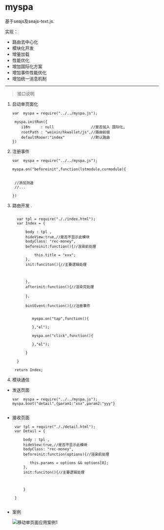 myspa
====
基于seajs及seajs-text.js.

实现：

+ 路由去中心化
+ 模块化开发
+ 增量加载
+ 性能优化
+ 增加国际化方案
+ 增加事件性能优化
+ 增加统一消息机制



----------

> 接口说明
      
     
1. 启动单页面化

      `var  myspa = require("../../myspa.js");`

        myspa.initRun({
           i18n     : null                 //是否加入 国际化,
           rootPath : "weixin/hkwallet/js",//路由前缀
           defaultRooer:"index"            //默认路由
       })


         
2. 注册事件

     `var  myspa = require("../../myspa.js");`
  
       myspa.on("beforeinit",function(lstmodule,curmodule){
       
         
        //添加测速
        //...
       
       })
       
       
3. 路由开发
     .
   
    ```
    
      var tpl = require("././index.html");
      var Index = {
      
          body : tpl ,
          hideView:true,//是否不显示此模块
          bodyClass: "rec-money",
          beforeinit:function(){//渲染前处理
              
              this.title = "xxx";
          },
          init:funciton(){//主要逻辑处理
          
          
          
          },
          afterinit:function(){//渲染完处理
            
          }，
          
          bintEvent:function(){//注册事件
          
            
             myspa.on("tap",function(){
             
             },"el");
             
             myspa.on("click",function(){
             
             },"el");
          
          }
      
      }
    
     return Index;
     ```

4. 模块通信
- 发送页面
     ```
    var  myspa = require("../../myspa.js");
    myspa.boot("detail",{param1:"xxx",param2:"yyy"}
       
    
     ```
- 接收页面
     ```
      var tpl = require("././detail.html");
      var Detail = {
      
          body : tpl ,
          hideView:true,//是否不显示此模块
          bodyClass: "rec-money",
          beforeinit:function(options){//渲染前处理
              
             this.params = options && options[0];
          },
          init:funciton(){//主要逻辑处理
          
          
          
          }
          
      }
       
    
     ```


-  案例

    ![移动单页面应用案例1](http://www.lowinwu.com/blog/h5w/qrcode/myspa.png)
